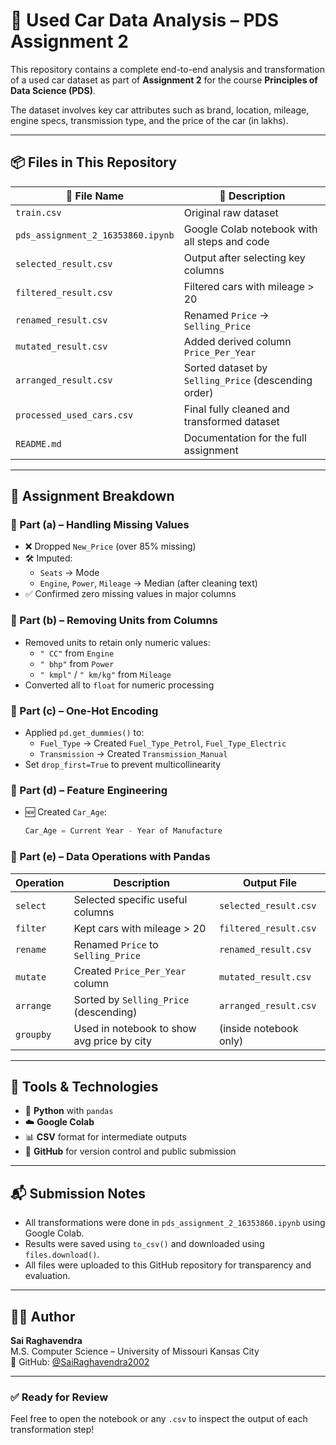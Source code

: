# 🚗 Used Car Data Analysis – PDS Assignment 2

This repository contains a complete end-to-end analysis and transformation of a used car dataset as part of **Assignment 2** for the course **Principles of Data Science (PDS)**.

The dataset involves key car attributes such as brand, location, mileage, engine specs, transmission type, and the price of the car (in lakhs).

---

## 📦 Files in This Repository

| 📄 File Name                  | 📘 Description                                                  |
|------------------------------|-----------------------------------------------------------------|
| `train.csv`                 | Original raw dataset                                            |
| `pds_assignment_2_16353860.ipynb` | Google Colab notebook with all steps and code         |
| `selected_result.csv`       | Output after selecting key columns                             |
| `filtered_result.csv`       | Filtered cars with mileage > 20                                 |
| `renamed_result.csv`        | Renamed `Price` → `Selling_Price`                              |
| `mutated_result.csv`        | Added derived column `Price_Per_Year`                          |
| `arranged_result.csv`       | Sorted dataset by `Selling_Price` (descending order)           |
| `processed_used_cars.csv`   | Final fully cleaned and transformed dataset                    |
| `README.md`                 | Documentation for the full assignment                          |

---

## 📌 Assignment Breakdown

### 🔹 Part (a) – Handling Missing Values
- ❌ Dropped `New_Price` (over 85% missing)
- 🛠 Imputed:
  - `Seats` → Mode
  - `Engine`, `Power`, `Mileage` → Median (after cleaning text)
- ✅ Confirmed zero missing values in major columns

### 🔹 Part (b) – Removing Units from Columns
- Removed units to retain only numeric values:
  - `" CC"` from `Engine`
  - `" bhp"` from `Power`
  - `" kmpl"` / `" km/kg"` from `Mileage`
- Converted all to `float` for numeric processing

### 🔹 Part (c) – One-Hot Encoding
- Applied `pd.get_dummies()` to:
  - `Fuel_Type` → Created `Fuel_Type_Petrol`, `Fuel_Type_Electric`
  - `Transmission` → Created `Transmission_Manual`
- Set `drop_first=True` to prevent multicollinearity

### 🔹 Part (d) – Feature Engineering
- 🆕 Created `Car_Age`:
  ```python
  Car_Age = Current Year - Year of Manufacture
  ```

### 🔹 Part (e) – Data Operations with Pandas

| Operation  | Description                                | Output File              |
|------------|--------------------------------------------|--------------------------|
| `select`   | Selected specific useful columns           | `selected_result.csv`    |
| `filter`   | Kept cars with mileage > 20                | `filtered_result.csv`    |
| `rename`   | Renamed `Price` to `Selling_Price`         | `renamed_result.csv`     |
| `mutate`   | Created `Price_Per_Year` column            | `mutated_result.csv`     |
| `arrange`  | Sorted by `Selling_Price` (descending)     | `arranged_result.csv`    |
| `groupby`  | Used in notebook to show avg price by city | (inside notebook only)   |

---

## 🧠 Tools & Technologies

- 🐍 **Python** with `pandas`
- ☁️ **Google Colab**
- 📊 **CSV** format for intermediate outputs
- 🔗 **GitHub** for version control and public submission

---

## 📬 Submission Notes

- All transformations were done in `pds_assignment_2_16353860.ipynb` using Google Colab.
- Results were saved using `to_csv()` and downloaded using `files.download()`.
- All files were uploaded to this GitHub repository for transparency and evaluation.

---

## 👨‍💻 Author

**Sai Raghavendra**  
M.S. Computer Science – University of Missouri Kansas City  
🔗 GitHub: [@SaiRaghavendra2002](https://github.com/SaiRaghavendra2002)

---

### ✅ Ready for Review  
Feel free to open the notebook or any `.csv` to inspect the output of each transformation step!
